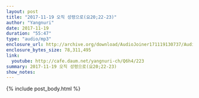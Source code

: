 ```yaml
---
layout: post
title: "2017-11-19 오직 성령으로(요20;22-23)"
author: "Yangnuri"
date: 2017-11-19
duration: "55:47"
type: "audio/mp3"
enclosure_url: http://archive.org/download/AudioJoiner171119130737/AudioJoiner171119130737.mp3
enclosure_bytes_size: 78,311,495
link:
  youtube: http://cafe.daum.net/yangnuri-ch/Q6h4/223
summary: 2017-11-19 오직 성령으로(요20;22-23)
show_notes:
---
```



{% include post_body.html %}
